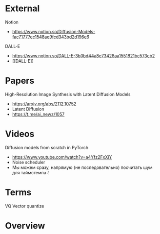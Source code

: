 
# External

Notion
- https://www.notion.so/Diffusion-Models-fac71777ec1548ae9fcd343bd2d196e6

DALL-E
- https://www.notion.so/DALL-E-3b0bd44a8e73428aa1551821bc573cb2
- [[DALL-E]]

# Papers


High-Resolution Image Synthesis with Latent Diffusion Models
- https://arxiv.org/abs/2112.10752
- Latent Diffusion
- https://t.me/ai_newz/1057

# Videos

Diffusion models from scratch in PyTorch
- https://www.youtube.com/watch?v=a4Yfz2FxXiY
- Noise scheduler
- Мы можем сразу, напрямую (не последовательно) посчитать шум для таймстемпа $t$

# Terms

VQ
Vector quantize


# Overview